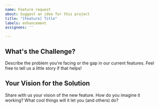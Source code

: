 ```yaml
---
name: Feature request
about: Suggest an idea for this project
title: "[Feature] Title"
labels: enhancement
assignees: ''

---
```


## What's the Challenge?
Describe the problem you're facing or the gap in our current features. Feel free to tell us a little story if that helps!

## Your Vision for the Solution
Share with us your vision of the new feature. How do you imagine it working? What cool things will it let you (and others) do?
